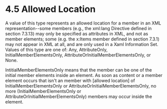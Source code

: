 <html dir="LTR" xmlns:mshelp="http://msdn.microsoft.com/mshelp" xmlns:ddue="http://ddue.schemas.microsoft.com/authoring/2003/5" xmlns:xlink="http://www.w3.org/1999/xlink" xmlns:tool="http://www.microsoft.com/tooltip"><body><input type="hidden" id="userDataCache" class="userDataStyle"><input type="hidden" id="hiddenScrollOffset"><img id="dropDownImage" style="display:none; height:0; width:0;" src="../local/drpdown.gif"><img id="dropDownHoverImage" style="display:none; height:0; width:0;" src="../local/drpdown_orange.gif"><img id="collapseImage" style="display:none; height:0; width:0;" src="../local/collapse.gif"><img id="expandImage" style="display:none; height:0; width:0;" src="../local/exp.gif"><img id="collapseAllImage" style="display:none; height:0; width:0;" src="../local/collall.gif"><img id="expandAllImage" style="display:none; height:0; width:0;" src="../local/expall.gif"><img id="copyImage" style="display:none; height:0; width:0;" src="../local/copycode.gif"><img id="copyHoverImage" style="display:none; height:0; width:0;" src="../local/copycodeHighlight.gif"><div id="header"><h1 class="heading">4.5 Allowed Location</h1></div><div id="mainSection"><div id="mainBody"><div id="allHistory" class="saveHistory" onsave="saveAll()" onload="loadAll()"></div>




<p xmlns:wsd="http://wsdev.schemas.microsoft.com/authoring/2008/2" xmlns:msxsl="urn:schemas-microsoft-com:xslt" xmlns:script="urn:script" xmlns:build="urn:build">
<div id="sectionSection0" class="section" name="collapseableSection"><content xmlns="http://ddue.schemas.microsoft.com/authoring/2003/5" xmlns:wsd="http://wsdev.schemas.microsoft.com/authoring/2008/2" xmlns:msxsl="urn:schemas-microsoft-com:xslt" xmlns:script="urn:script" xmlns:build="urn:build">
				</content></div><div id="sectionSection1" class="section" name="collapseableSection"><content xmlns="http://ddue.schemas.microsoft.com/authoring/2003/5" xmlns:wsd="http://wsdev.schemas.microsoft.com/authoring/2008/2" xmlns:msxsl="urn:schemas-microsoft-com:xslt" xmlns:script="urn:script" xmlns:build="urn:build">
					<p xmlns="">A value of this type represents an allowed location for a member in an XML representation--some members (e.g., the <mshelp:link keywords="cc23eb79-7aae-43ef-9fb2-285aa7fde33e" tabindex="0">xml:lang Directive</mshelp:link> defined in section <mshelp:link keywords="cc23eb79-7aae-43ef-9fb2-285aa7fde33e" tabindex="0">7.3.13</mshelp:link>) may only be specified as attributes in XML, and not as member elements; some (e.g. the <mshelp:link keywords="a58f4ce3-453b-41d8-902d-d746f9d8d498" tabindex="0">x:Items</mshelp:link> member defined in section <mshelp:link keywords="a58f4ce3-453b-41d8-902d-d746f9d8d498" tabindex="0">7.3.1</mshelp:link>) may not appear in XML at all, and are only used in a Xaml Information Set. Values of this type are one of: Any, AttributeOnly, InitialMemberElementsOnly, AttributeOrInitialMemberElementsOnly, or None.</p>
					<p xmlns="">IntitialMemberElementsOnly means that the member can be one of the initial member elements inside an element. As soon as content or a member element occurs that isn't an member with [allowed location] of InitialMemberElementsOnly or AttributeOrInitialMemberElementsOnly, no more (InitialMemberElementsOnly or AttributeOrInitialMemberElementsOnly) members may occur inside the element.</p>
				</content></div><!--[if gte IE 5]>
			<tool:tip element="languageFilterToolTip" avoidmouse="false"/>
		<![endif]--></div><a name="feedback"></a><span></span></div></body></html>